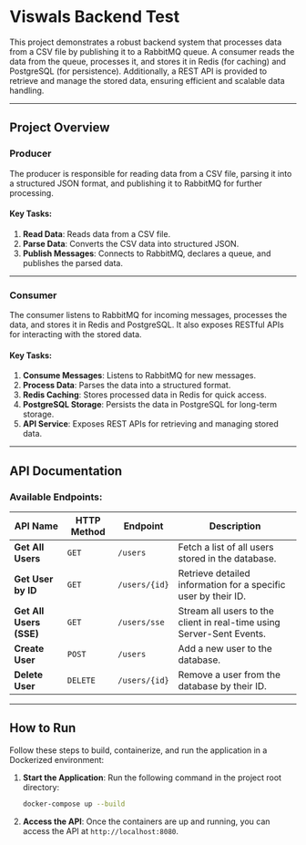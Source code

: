 # Viswals Backend Test

This project demonstrates a robust backend system that processes data from a CSV file by publishing it to a RabbitMQ queue. A consumer reads the data from the queue, processes it, and stores it in Redis (for caching) and PostgreSQL (for persistence). Additionally, a REST API is provided to retrieve and manage the stored data, ensuring efficient and scalable data handling.

---

## Project Overview

### Producer

The producer is responsible for reading data from a CSV file, parsing it into a structured JSON format, and publishing it to RabbitMQ for further processing.

#### Key Tasks:
1. **Read Data**: Reads data from a CSV file.
2. **Parse Data**: Converts the CSV data into structured JSON.
3. **Publish Messages**: Connects to RabbitMQ, declares a queue, and publishes the parsed data.

---

### Consumer

The consumer listens to RabbitMQ for incoming messages, processes the data, and stores it in Redis and PostgreSQL. It also exposes RESTful APIs for interacting with the stored data.

#### Key Tasks:
1. **Consume Messages**: Listens to RabbitMQ for new messages.
2. **Process Data**: Parses the data into a structured format.
3. **Redis Caching**: Stores processed data in Redis for quick access.
4. **PostgreSQL Storage**: Persists the data in PostgreSQL for long-term storage.
5. **API Service**: Exposes REST APIs for retrieving and managing stored data.

---

## API Documentation

### Available Endpoints:
| **API Name**          | **HTTP Method** | **Endpoint**        | **Description**                                                     |
|------------------------|-----------------|---------------------|----------------------------------------------------------------------|
| **Get All Users**      | `GET`          | `/users`            | Fetch a list of all users stored in the database.                    |
| **Get User by ID**     | `GET`          | `/users/{id}`       | Retrieve detailed information for a specific user by their ID.       |
| **Get All Users (SSE)**| `GET`          | `/users/sse`        | Stream all users to the client in real-time using Server-Sent Events.|
| **Create User**        | `POST`         | `/users`            | Add a new user to the database.                                      |
| **Delete User**        | `DELETE`       | `/users/{id}`       | Remove a user from the database by their ID.                         |

---

## How to Run

Follow these steps to build, containerize, and run the application in a Dockerized environment:

1. **Start the Application**:
   Run the following command in the project root directory:
   ```bash
   docker-compose up --build

2. **Access the API**:
   Once the containers are up and running, you can access the API at `http://localhost:8080`.
   

